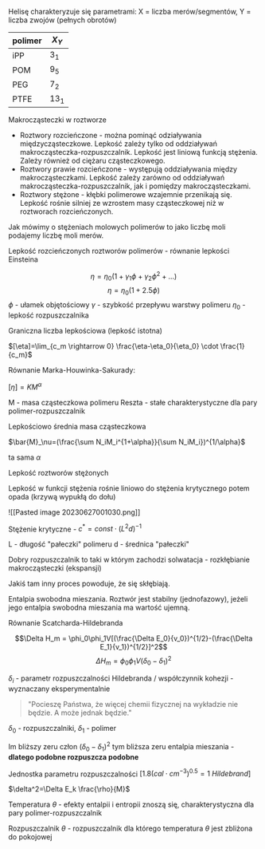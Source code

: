 Helisę charakteryzuje się parametrami: X = liczba merów/segmentów, Y = liczba zwojów (pełnych obrotów)

| polimer| $X_Y$|
|-|-|
|iPP| $3_1$|
|POM|$9_5$|
|PEG|$7_2$|
|PTFE|$13_1$|


Makrocząsteczki w roztworze

- Roztwory rozcieńczone - można pominąć odziaływania międzycząsteczkowe. Lepkość zależy tylko od oddziaływań makrocząsteczka-rozpuszczalnik. Lepkość jest liniową funkcją stężenia. Zależy również od ciężaru cząsteczkowego.
- Roztwory prawie rozcieńczone - występują oddziaływania między makrocząsteczkami. Lepkość zależy zarówno od oddziaływań makrocząsteczka-rozpuszczalnik, jak i pomiędzy makrocząsteczkami.
- Roztwory stężone - kłębki polimerowe wzajemnie przenikają się. Lepkość rośnie silniej ze wzrostem masy cząsteczkowej niż w roztworach rozcieńczonych. 

Jak mówimy o stężeniach molowych polimerów to jako liczbę moli podajemy liczbę moli merów. 

Lepkość rozcieńczonych roztworów polimerów - równanie lepkości Einsteina

$$\eta = \eta_0 (1+\gamma_1\phi+\gamma_2\phi^2+...)$$
$$\eta=\eta_0(1+2.5\phi)$$
$\phi$ - ułamek objętościowy
$\gamma$ - szybkość przepływu warstwy polimeru
$\eta_0$ - lepkość rozpuszczalnika

Graniczna liczba lepkościowa (lepkość istotna)

$[\eta]=\lim_{c_m \rightarrow 0} \frac{\eta-\eta_0}{\eta_0} \cdot \frac{1}{c_m}$

Równanie Marka-Houwinka-Sakurady:

$[\eta]=KM^\alpha$

M - masa cząsteczkowa polimeru
Reszta - stałe charakterystyczne dla pary polimer-rozpuszczalnik

Lepkościowo średnia masa cząsteczkowa

$\bar{M}_\nu=(\frac{\sum N_iM_i^{1+\alpha}}{\sum N_iM_i})^{1/\alpha}$

ta sama $\alpha$

Lepkość roztworów stężonych

Lepkość w funkcji stężenia rośnie liniowo do stężenia krytycznego potem opada (krzywą wypukłą do dołu)

![[Pasted image 20230627001030.png]]

Stężenie krytyczne - $c^*=const \cdot(L^2d)^{-1}$

L - długość "pałeczki" polimeru
d - średnica "pałeczki"

Dobry rozpuszczalnik to taki w którym zachodzi solwatacja - rozkłębianie makrocząsteczki (ekspansji)

Jakiś tam inny proces powoduje, że się skłębiają.

Entalpia swobodna mieszania. Roztwór jest stabilny (jednofazowy), jeżeli jego entalpia swobodna mieszania ma wartość ujemną. 

Równanie Scatcharda-Hildebranda

$$\Delta H_m = \phi_0\phi_1V[(\frac{\Delta E_0}{v_0})^{1/2}-(\frac{\Delta E_1}{v_1})^{1/2}]^2$$
$$\Delta H_m = \phi_0 \phi_1 V (\delta_0-\delta_1)^2$$

$\delta_i$ - parametr rozpuszczalności Hildebranda / współczynnik kohezji - wyznaczany eksperymentalnie

> "Pocieszę Państwa, że więcej chemii fizycznej na wykładzie nie będzie. A może jednak będzie."

$\delta_0$ - rozpuszczalniki, $\delta_1$ - polimer

Im bliższy zeru człon $(\delta_0 - \delta_1)^2$ tym bliższa zeru entalpia mieszania - **dlatego podobne rozpuszcza podobne**

Jednostka parametru rozpuszczalności $[1.8 (cal \cdot cm^{-3})^{0.5} = 1\ Hildebrand]$

$\delta^2=\Delta E_k \frac{\rho}{M}$

Temperatura $\theta$ - efekty entalpii i entropii znoszą się, charakterystyczna dla pary polimer-rozpuszczalnik

Rozpuszczalnik $\theta$ - rozpuszczalnik dla którego temperatura $\theta$ jest zbliżona do pokojowej

